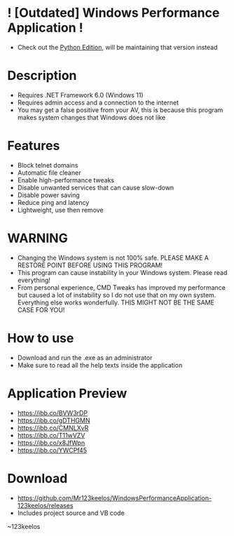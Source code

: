 # ! [Outdated] Windows Performance Application !
- Check out the [Python Edition](https://github.com/Mr123keelos/Win11PerformanceApp-Python), will be maintaining that version instead

# Description
- Requires .NET Framework 6.0 (Windows 11)
- Requires admin access and a connection to the internet
- You may get a false positive from your AV, this is because this program makes system changes that Windows does not like

# Features
- Block telnet domains
- Automatic file cleaner
- Enable high-performance tweaks
- Disable unwanted services that can cause slow-down
- Disable power saving
- Reduce ping and latency
- Lightweight, use then remove

# WARNING
- Changing the Windows system is not 100% safe. PLEASE MAKE A RESTORE POINT BEFORE USING THIS PROGRAM!
- This program can cause instability in your Windows system. Please read everything!
- From personal experience, CMD Tweaks has improved my performance but caused a lot of instability so I do not use that on my own system. Everything else works wonderfully. THIS MIGHT NOT BE THE SAME CASE FOR YOU!

# How to use
- Download and run the .exe as an administrator
- Make sure to read all the help texts inside the application

# Application Preview
- https://ibb.co/BVW3rDP
- https://ibb.co/gDTHGMN
- https://ibb.co/CMNLXvR
- https://ibb.co/T11wVZV
- https://ibb.co/x8JfWpn
- https://ibb.co/YWCPf45

# Download
- https://github.com/Mr123keelos/WindowsPerformanceApplication-123keelos/releases
- Includes project source and VB code

~123keelos
